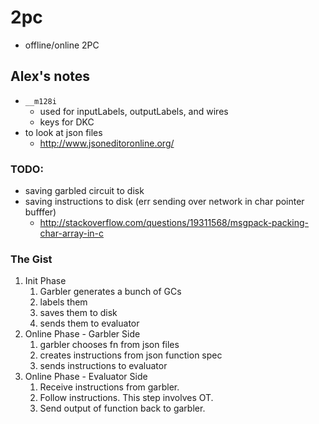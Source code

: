 # 2pc
- offline/online 2PC

## Alex's notes
- `__m128i`
    - used for inputLabels, outputLabels, and wires
    - keys for DKC
- to look at json files
    - http://www.jsoneditoronline.org/

### TODO:
- saving garbled circuit to disk
- saving instructions to disk (err sending over network in char pointer bufffer)
    - http://stackoverflow.com/questions/19311568/msgpack-packing-char-array-in-c 

### The Gist
1. Init Phase
    1. Garbler generates a bunch of GCs
    2. labels them
    3. saves them to disk
    4. sends them to evaluator
2. Online Phase - Garbler Side
    1. garbler chooses fn from json files
    2. creates instructions from json function spec
    3. sends instructions to evaluator
3. Online Phase - Evaluator Side
    1. Receive instructions from garbler.
    2. Follow instructions. This step involves OT.
    3. Send output of function back to garbler.

